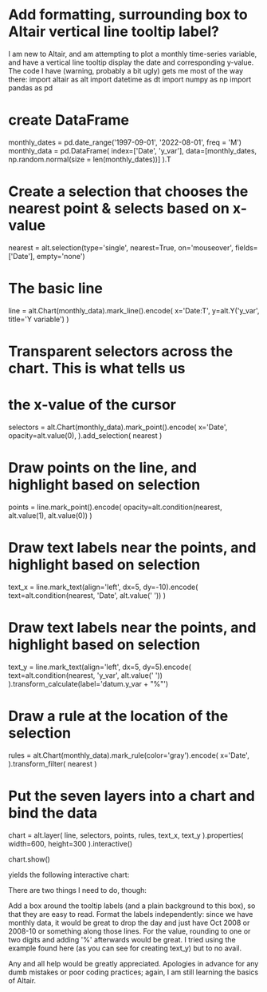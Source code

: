 
# Add formatting, surrounding box to Altair vertical line tooltip label?

I am new to Altair, and am attempting to plot a monthly time-series variable, and have a vertical line tooltip display the date and corresponding y-value.
The code I have (warning, probably a bit ugly) gets me most of the way there:
import altair as alt
import datetime as dt
import numpy as np
import pandas as pd

# create DataFrame
monthly_dates = pd.date_range('1997-09-01', '2022-08-01', freq = 'M')
monthly_data = pd.DataFrame(
    index=['Date', 'y_var'],
    data=[monthly_dates, np.random.normal(size = len(monthly_dates))]
).T

# Create a selection that chooses the nearest point & selects based on x-value
nearest = alt.selection(type='single', nearest=True, on='mouseover',
                        fields=['Date'], empty='none')

# The basic line
line = alt.Chart(monthly_data).mark_line().encode(
    x='Date:T', 
    y=alt.Y('y_var', title='Y variable')
)

# Transparent selectors across the chart. This is what tells us
# the x-value of the cursor
selectors = alt.Chart(monthly_data).mark_point().encode(
    x='Date',
    opacity=alt.value(0),
).add_selection(
    nearest
)

# Draw points on the line, and highlight based on selection
points = line.mark_point().encode(
    opacity=alt.condition(nearest, alt.value(1), alt.value(0))
)

# Draw text labels near the points, and highlight based on selection
text_x = line.mark_text(align='left', dx=5, dy=-10).encode(
    text=alt.condition(nearest, 'Date', alt.value(' '))
)

# Draw text labels near the points, and highlight based on selection
text_y = line.mark_text(align='left', dx=5, dy=5).encode(
    text=alt.condition(nearest, 'y_var', alt.value(' '))
).transform_calculate(label='datum.y_var + "%"')

# Draw a rule at the location of the selection
rules = alt.Chart(monthly_data).mark_rule(color='gray').encode(
    x='Date',
).transform_filter(
    nearest
)


# Put the seven layers into a chart and bind the data
chart = alt.layer(
    line, selectors, points, rules, text_x, text_y
).properties(
    width=600, height=300
).interactive()

chart.show()


yields the following interactive chart:

There are two things I need to do, though:

Add a box around the tooltip labels (and a plain background to this box), so that they are easy to read.
Format the labels independently: since we have monthly data, it would be great to drop the day and just have Oct 2008 or 2008-10 or something along those lines. For the value, rounding to one or two digits and adding '%' afterwards would be great. I tried using the example found here (as you can see for creating text_y) but to no avail.

Any and all help would be greatly appreciated. Apologies in advance for any dumb mistakes or poor coding practices; again, I am still learning the basics of Altair.

        